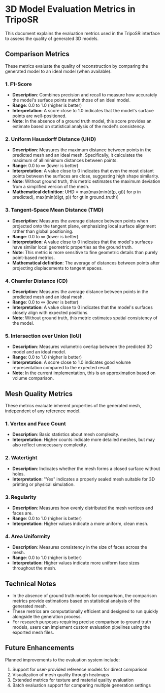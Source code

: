 # 3D Model Evaluation Metrics in TripoSR

This document explains the evaluation metrics used in the TripoSR interface to assess the quality of generated 3D models.

## Comparison Metrics

These metrics evaluate the quality of reconstruction by comparing the generated model to an ideal model (when available).

### 1. F1-Score

- **Description**: Combines precision and recall to measure how accurately the model's surface points match those of an ideal model.
- **Range**: 0.0 to 1.0 (higher is better)
- **Interpretation**: A score close to 1.0 indicates that the model's surface points are well-positioned.
- **Note**: In the absence of a ground truth model, this score provides an estimate based on statistical analysis of the model's consistency.

### 2. Uniform Hausdorff Distance (UHD)

- **Description**: Measures the maximum distance between points in the predicted mesh and an ideal mesh. Specifically, it calculates the maximum of all minimum distances between points.
- **Range**: 0.0 to ∞ (lower is better)
- **Interpretation**: A value close to 0 indicates that even the most distant points between the surfaces are close, suggesting high shape similarity.
- **Note**: Without ground truth, this metric estimates the maximum deviation from a simplified version of the mesh.
- **Mathematical definition**: UHD = max(max(min(d(p, gt)) for p in predicted), max(min(d(gt, p)) for gt in ground_truth))

### 3. Tangent-Space Mean Distance (TMD)

- **Description**: Measures the average distance between points when projected onto the tangent plane, emphasizing local surface alignment rather than global positioning.
- **Range**: 0.0 to ∞ (lower is better)
- **Interpretation**: A value close to 0 indicates that the model's surfaces have similar local geometric properties as the ground truth.
- **Note**: This metric is more sensitive to fine geometric details than purely point-based metrics.
- **Mathematical definition**: The average of distances between points after projecting displacements to tangent spaces.

### 4. Chamfer Distance (CD)

- **Description**: Measures the average distance between points in the predicted mesh and an ideal mesh.
- **Range**: 0.0 to ∞ (lower is better)
- **Interpretation**: A value close to 0 indicates that the model's surfaces closely align with expected positions.
- **Note**: Without ground truth, this metric estimates spatial consistency of the model.

### 5. Intersection over Union (IoU)

- **Description**: Measures volumetric overlap between the predicted 3D model and an ideal model.
- **Range**: 0.0 to 1.0 (higher is better)
- **Interpretation**: A score close to 1.0 indicates good volume representation compared to the expected result.
- **Note**: In the current implementation, this is an approximation based on volume comparison.

## Mesh Quality Metrics

These metrics evaluate inherent properties of the generated mesh, independent of any reference model.

### 1. Vertex and Face Count

- **Description**: Basic statistics about mesh complexity.
- **Interpretation**: Higher counts indicate more detailed meshes, but may also reflect unnecessary complexity.

### 2. Watertight

- **Description**: Indicates whether the mesh forms a closed surface without holes.
- **Interpretation**: "Yes" indicates a properly sealed mesh suitable for 3D printing or physical simulation.

### 3. Regularity

- **Description**: Measures how evenly distributed the mesh vertices and faces are.
- **Range**: 0.0 to 1.0 (higher is better)
- **Interpretation**: Higher values indicate a more uniform, clean mesh.

### 4. Area Uniformity

- **Description**: Measures consistency in the size of faces across the mesh.
- **Range**: 0.0 to 1.0 (higher is better)
- **Interpretation**: Higher values indicate more uniform face sizes throughout the mesh.

## Technical Notes

- In the absence of ground truth models for comparison, the comparison metrics provide estimations based on statistical analysis of the generated mesh.
- These metrics are computationally efficient and designed to run quickly alongside the generation process.
- For research purposes requiring precise comparison to ground truth models, users can implement custom evaluation pipelines using the exported mesh files.

## Future Enhancements

Planned improvements to the evaluation system include:

1. Support for user-provided reference models for direct comparison
2. Visualization of mesh quality through heatmaps
3. Extended metrics for texture and material quality evaluation
4. Batch evaluation support for comparing multiple generation settings 